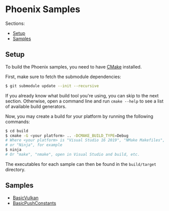 # Phoenix Samples

Sections:

- [Setup](#setup)
- [Samples](#samples)

## Setup

To build the Phoenix samples, you need to have [CMake](https://cmake.org/)
installed.

First, make sure to fetch the submodule dependencies:

```sh
$ git submodule update --init --recursive
```

If you already know what build tool you're using, you can skip to the
next section.  Otherwise, open a command line and run `cmake --help` to
see a list of available build generators.

Now, you may create a build for your platform by running the following commands:

```sh
$ cd build
$ cmake -G <your platform> .. -DCMAKE_BUILD_TYPE=Debug
# Where <your platform> is "Visual Studio 16 2019", "NMake Makefiles",
# or "Ninja", for example
$ ninja
# Or "make", "nmake", open in Visual Studio and build, etc.
```

The executables for each sample can then be found in the `build/target`
directory.

## Samples

- [BasicVulkan](basic_vulkan/README.md)
- [BasicPushConstants](basic_pushconstants/README.md)
